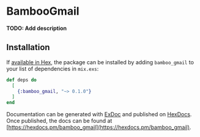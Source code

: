 # BambooGmail

**TODO: Add description**

## Installation

If [available in Hex](https://hex.pm/docs/publish), the package can be installed
by adding `bamboo_gmail` to your list of dependencies in `mix.exs`:

```elixir
def deps do
  [
    {:bamboo_gmail, "~> 0.1.0"}
  ]
end
```

Documentation can be generated with [ExDoc](https://github.com/elixir-lang/ex_doc)
and published on [HexDocs](https://hexdocs.pm). Once published, the docs can
be found at [https://hexdocs.pm/bamboo_gmail](https://hexdocs.pm/bamboo_gmail).

